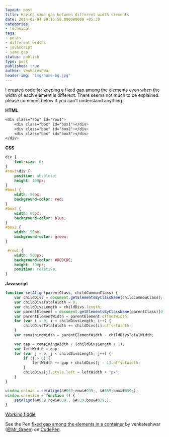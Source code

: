 ```yaml
---
layout: post
title: Having same gap between different width elements
date: 2014-02-04 09:16:58.000000000 +05:30
categories:
- technical
tags:
- posts
- different widths
- javascript
- same gap
status: publish
type: post
published: true
author: Venkateshwar
header-img: "img/home-bg.jpg"
---
```

<p>I created code for keeping a fixed gap among the elements even when the width of each element is different. There seems not much to be explained. please comment below if you can't understand anything.</p>
<p><strong>HTML</strong></p>

```css
<div class="row" id="row1">
    <div class="box" id="box1"></div>
    <div class="box" id="box2"></div>
    <div class="box" id="box3"></div>
</div>
```

<p><strong>CSS</strong></p>

```css
div {
    font-size: 0;
}
#row1>div {
    position: absolute;
    height: 100px;
}
#box1 {
    width: 50px;
    background-color: red;
}
#box2 {
    width: 90px;
    background-color: blue;
}
#box3 {
    width: 50px;
    background-color: green;
}

 #row1 {
    width: 500px;
    background-color: #DCDCDC;
    height: 100px;
    position: relative;
}
```

<p><strong>Javascript</strong></p>

```javascript
function setAlign(parentClass, childCommonClass) {
    var childDivs = document.getElementsByClassName(childCommonClass);
    var childDivsTotalWidth = 0;
    var childDivsLength = childDivs.length;
    var parentElement = document.getElementsByClassName(parentClass)[0];
    var parentElementWidth = parentElement.offsetWidth;
    for (var i = 0; i < childDivsLength; i++) {
        childDivsTotalWidth += childDivs[i].offsetWidth;
    }
    var remainingWidth = parentElementWidth - childDivsTotalWidth;

    var gap = remainingWidth / (childDivsLength + 1);
    var leftWidth = gap;
    for (var j = 0; j < childDivsLength; j++) {
        if (j > 0) {
            leftWidth += gap + childDivs[j - 1].offsetWidth;
        }
        childDivs[j].style.left = leftWidth + "px";
    }
}

window.onload = setAlign(&#039;row&#039;, &#039;box&#039;);
window.onresize = function () {
    setAlign(&#039;row&#039;, &#039;box&#039;);
}
```

<p><a href="http://codepen.io/Mr_Green/pen/CBGIz" title="Working fiddle" target="_blank">Working fiddle</a></p>

<p data-height="268" data-theme-id="1592" data-slug-hash="CBGIz" data-default-tab="result" data-user="Mr_Green" class='codepen'>See the Pen <a href='http://codepen.io/Mr_Green/pen/CBGIz/'>fixed gap among the elements in a container</a> by venkateshwar (<a href='http://codepen.io/Mr_Green'>@Mr_Green</a>) on <a href='http://codepen.io'>CodePen</a>.</p>
<script async src="//assets.codepen.io/assets/embed/ei.js"></script>
